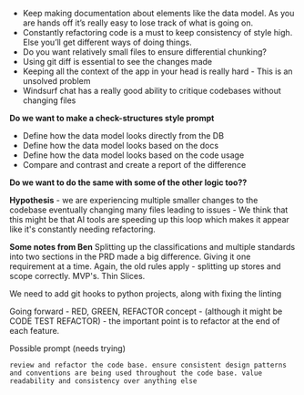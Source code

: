 - Keep making documentation about elements like the data model. As you are hands off it’s really easy to lose track of what is going on.
- Constantly refactoring code is a must to keep consistency of style high. Else you’ll get different ways of doing things.
- Do you want relatively small files to ensure differential chunking?
- Using git diff is essential to see the changes made
- Keeping all the context of the app in your head is really hard - This is an unsolved problem
- Windsurf chat has a really good ability to critique codebases without changing files

**Do we want to make a check-structures style prompt**
- Define how the data model looks directly from the DB
- Define how the data model looks based on the docs
- Define how the data model looks based on the code usage
- Compare and contrast and create a report of the difference

**Do we want to do the same with some of the other logic too??**

**Hypothesis** - we are experiencing multiple smaller changes to the codebase eventually changing many files leading to issues - We think that this might be that AI tools are speeding up this loop which makes it appear like it's constantly needing refactoring.


**Some notes from Ben**
Splitting up the classifications and multiple standards into two sections in the PRD made a big difference. Giving it one requirement at a time. Again, the old rules apply - splitting up stores and scope correctly. MVP's. Thin Slices.

We need to add git hooks to python projects, along with fixing the linting

Going forward - RED, GREEN, REFACTOR concept - (although it might be CODE TEST REFACTOR) - the important point is to refactor at the end of each feature. 

Possible prompt (needs trying)
``` 
review and refactor the code base. ensure consistent design patterns and conventions are being used throughout the code base. value readability and consistency over anything else
```


